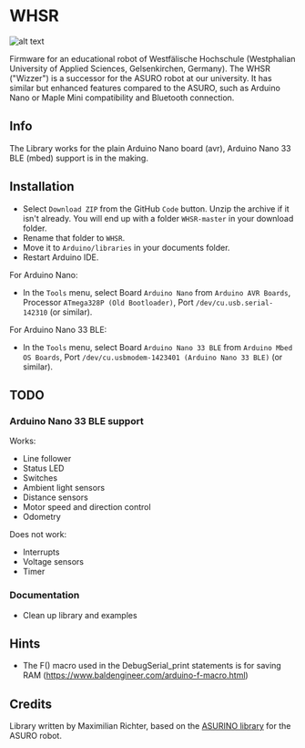 # WHSR

![alt text](https://github.com/KavinSethukumar/WHSR/blob/master/images/WHSR2.0.png "WHSR v2.0")

Firmware for an educational robot of Westfälische Hochschule (Westphalian University of Applied Sciences, Gelsenkirchen, Germany). The WHSR ("Wizzer") is a successor for the ASURO robot at our university. It has similar but enhanced features compared to the ASURO, such as Arduino Nano or Maple Mini compatibility and Bluetooth connection.

## Info

The Library works for the plain Arduino Nano board (avr), Arduino Nano 33 BLE (mbed) support is in the making.

## Installation

- Select `Download ZIP` from the GitHub `Code` button. Unzip the archive if it isn't already. You will end up with a folder `WHSR-master` in your download folder. 
- Rename that folder to `WHSR`.
- Move it to `Arduino/libraries` in your documents folder.
- Restart Arduino IDE.

For Arduino Nano:
- In the `Tools` menu, select Board `Arduino Nano` from `Arduino AVR Boards`, Processor `ATmega328P (Old Bootloader)`, Port `/dev/cu.usb.serial-142310` (or similar).

For Arduino Nano 33 BLE:
- In the `Tools` menu, select Board `Arduino Nano 33 BLE` from `Arduino Mbed OS Boards`, Port `/dev/cu.usbmodem-1423401 (Arduino Nano 33 BLE)` (or similar).

## TODO

### Arduino Nano 33 BLE support

Works:
- Line follower
- Status LED
- Switches
- Ambient light sensors
- Distance sensors
- Motor speed and direction control
- Odometry

Does not work:
- Interrupts
- Voltage sensors
- Timer

### Documentation

- Clean up library and examples

## Hints

- The F() macro used in the DebugSerial_print statements is for saving RAM (https://www.baldengineer.com/arduino-f-macro.html)

## Credits

Library written by Maximilian Richter, based on the [ASURINO library](https://github.com/Dirk-/Asurino-Library) for the ASURO robot.
